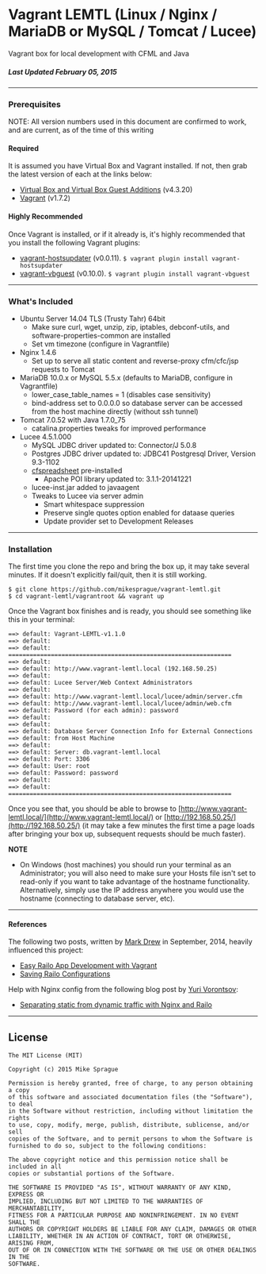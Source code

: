 # Vagrant LEMTL (Linux / Nginx / MariaDB or MySQL / Tomcat / Lucee)
Vagrant box for local development with CFML and Java

##### Last Updated February 05, 2015
---

### Prerequisites
NOTE: All version numbers used in this document are confirmed to work, and are current, as of the time of this writing

#### Required
It is assumed you have Virtual Box and Vagrant installed. If not, then grab the latest version of each at the links below:
* [Virtual Box and Virtual Box Guest Additions](https://www.virtualbox.org/wiki/Downloads) (v4.3.20)
* [Vagrant](https://www.vagrantup.com/downloads.html) (v1.7.2)

#### Highly Recommended
Once Vagrant is installed, or if it already is, it's highly recommended that you install the following Vagrant plugins:
* [vagrant-hostsupdater](https://github.com/cogitatio/vagrant-hostsupdater) (v0.0.11).
```$ vagrant plugin install vagrant-hostsupdater```
* [vagrant-vbguest](https://github.com/dotless-de/vagrant-vbguest) (v0.10.0).
```$ vagrant plugin install vagrant-vbguest```

---

### What's Included
* Ubuntu Server 14.04 TLS (Trusty Tahr) 64bit
	* Make sure curl, wget, unzip, zip, iptables, debconf-utils, and software-properties-common are installed
	* Set vm timezone (configure in Vagrantfile)
* Nginx 1.4.6
	* Set up to serve all static content and reverse-proxy cfm/cfc/jsp requests to Tomcat
* MariaDB 10.0.x or MySQL 5.5.x (defaults to MariaDB, configure in Vagrantfile)
	* lower_case_table_names = 1 (disables case sensitivity)
	* bind-address set to 0.0.0.0 so database server can be accessed from the host machine directly (without ssh tunnel)
* Tomcat 7.0.52 with Java 1.7.0_75
	* catalina.properties tweaks for improved performance
* Lucee 4.5.1.000
	* MySQL JDBC driver updated to: Connector/J 5.0.8
	* Postgres JDBC driver updated to: JDBC41 Postgresql Driver, Version 9.3-1102
	* [cfspreadsheet](https://github.com/teamcfadvance/cfspreadsheet-railo) pre-installed
		* Apache POI library updated to: 3.1.1-20141221
	* lucee-inst.jar added to javaagent
	* Tweaks to Lucee via server admin
		* Smart whitespace suppression
		* Preserve single quotes option enabled for dataase queries
		* Update provider set to Development Releases

---

### Installation
The first time you clone the repo and bring the box up, it may take several minutes. If it doesn't explicitly fail/quit, then it is still working.
```
$ git clone https://github.com/mikesprague/vagrant-lemtl.git
$ cd vagrant-lemtl/vagrantroot && vagrant up
```

Once the Vagrant box finishes and is ready, you should see something like this in your terminal:
```
==> default: Vagrant-LEMTL-v1.1.0
==> default:
==> default: ===============================================================
==> default:
==> default: http://www.vagrant-lemtl.local (192.168.50.25)
==> default:
==> default: Lucee Server/Web Context Administrators
==> default:
==> default: http://www.vagrant-lemtl.local/lucee/admin/server.cfm
==> default: http://www.vagrant-lemtl.local/lucee/admin/web.cfm
==> default: Password (for each admin): password
==> default:
==> default:
==> default: Database Server Connection Info for External Connections
==> default: from Host Machine
==> default:
==> default: Server: db.vagrant-lemtl.local
==> default: Port: 3306
==> default: User: root
==> default: Password: password
==> default:
==> default: ===============================================================
```
Once you see that, you should be able to browse to [http://www.vagrant-lemtl.local/](http://www.vagrant-lemtl.local/)
or [http://192.168.50.25/](http://192.168.50.25/)
(it may take a few minutes the first time a page loads after bringing your box up, subsequent requests should be much faster).

**NOTE**
* On Windows (host machines) you should run your terminal as an Administrator; you will also need to make sure your Hosts file isn't set to read-only if you want to take advantage of the hostname functionality. Alternatively, simply use the IP address anywhere you would use the hostname (connecting to database server, etc).

---

#### References
The following two posts, written by [Mark Drew](http://www.markdrew.co.uk/blog/) in September, 2014, heavily influenced this project:
* [Easy Railo App Development with Vagrant](http://blog.cmdbase.io/easy-railo-development-with-vagrant/)
* [Saving Railo Configurations](http://blog.cmdbase.io/saving-railo-configurations/)


Help with Nginx config from the following blog post by [Yuri Vorontsov](http://www.silverink.nl/):
* [Separating static from dynamic traffic with Nginx and Railo](http://www.silverink.nl/splitting-static-dynamic-traffic-nginx-railo/)

---

## License
```
The MIT License (MIT)

Copyright (c) 2015 Mike Sprague

Permission is hereby granted, free of charge, to any person obtaining a copy
of this software and associated documentation files (the "Software"), to deal
in the Software without restriction, including without limitation the rights
to use, copy, modify, merge, publish, distribute, sublicense, and/or sell
copies of the Software, and to permit persons to whom the Software is
furnished to do so, subject to the following conditions:

The above copyright notice and this permission notice shall be included in all
copies or substantial portions of the Software.

THE SOFTWARE IS PROVIDED "AS IS", WITHOUT WARRANTY OF ANY KIND, EXPRESS OR
IMPLIED, INCLUDING BUT NOT LIMITED TO THE WARRANTIES OF MERCHANTABILITY,
FITNESS FOR A PARTICULAR PURPOSE AND NONINFRINGEMENT. IN NO EVENT SHALL THE
AUTHORS OR COPYRIGHT HOLDERS BE LIABLE FOR ANY CLAIM, DAMAGES OR OTHER
LIABILITY, WHETHER IN AN ACTION OF CONTRACT, TORT OR OTHERWISE, ARISING FROM,
OUT OF OR IN CONNECTION WITH THE SOFTWARE OR THE USE OR OTHER DEALINGS IN THE
SOFTWARE.
```
